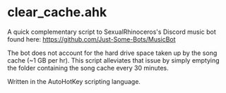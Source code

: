 # clear_cache.ahk
A quick complementary script to SexualRhinoceros's Discord music bot found here: https://github.com/Just-Some-Bots/MusicBot

The bot does not account for the hard drive space taken up by the song cache (~1 GB per hr). 
This script alleviates that issue by simply emptying the folder containing the song cache every 30 minutes.

Written in the AutoHotKey scripting language.

